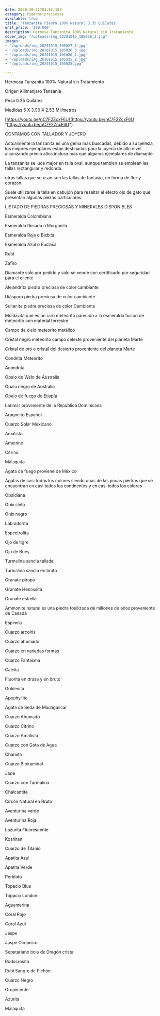 ```yaml
---
date: 2020-10-21T01:02:10Z
category: Piedras preciosas
available: true
title: 'Tanzanita Piedra 100% Natural 0.35 Quilates '
unit_price: '200.000'
description: Hermosa Tanzanita 100% Natural sin Tratamiento
cover_img: "/uploads/img_20201015_105026_3.jpg"
images:
- "/uploads/img_20201015_105027_1.jpg"
- "/uploads/img_20201015_105026_3.jpg"
- "/uploads/img_20201015_105026_1.jpg"
- "/uploads/img_20201015_105025_2.jpg"
- "/uploads/img_20201015_105025.jpg"

---
```

Hermosa Tanzanita 100% Natural sin Tratamiento

Origen Kilimanjaro Tanzania

Peso 0.35 Quilates

Medidas 5 X 3.90 X 2.53 Milímetros

[https://youtu.be/nC7F2ZcxF6U](https://youtu.be/nC7F2ZcxF6U "https://youtu.be/nC7F2ZcxF6U")

CONTAMOS CON TALLADOR Y JOYERO

Actualmente la tanzanita es una gema mas buscadas, debido a su belleza, los mejores ejemplares están destinados para la joyería de alto nivel alcanzando precio altos incluso mas que algunos ejemplares de diamante.

La tanzanita se luce mejor en talla oval, aunque tambien se emplean las tallas rectangular y redonda.

otras tallas que se usan son las tallas de fantasia, en forma de flor y corazon.

Suele utilizarse la talla en cabujon para resaltar el efecto ojo de gato que presentan algunas piezas particulares.

LISTADO DE PIEDRAS PRECIOSAS Y MINERALES DISPONIBLES

Esmeralda Colombiana

Esmeralda Rosada o Morganita

Esmeralda Roja o Bixbita

Esmeralda Azul o Euclasa

Rubí

Zafiro

Diamante solo por pedido y solo se vende con certificado por seguridad para el cliente

Alejandrita piedra preciosa de color cambiante

Diásporo piedra preciosa de color cambiante

Sultanita piedra preciosa de color Cambiante

Moldavita que es un raro meteorito parecido a la esmeralda fusión de meteorito con material terrestre

Campo de cielo meteorito metálico

Cristal negro meteorito campo celeste proveniente del planeta Marte

Cristal de oro o cristal del desierto proveniente del planeta Marte

Condrita Meteorito

Acondrita

Ópalo de Welo de Australia

Ópalo negro de Australia

Ópalo de fuego de Etiopía

Larimar proveniente de la República Dominicana

Aragonito Español

Cuarzo Solar Mexicano

Amatista

Ametrino

Citrino

Malaquita

Ágata de fuego proviene de México

Ágatas de casi todos los colores siendo unas de las pocas piedras que se encuentran en casi todos los continentes y en casi todos los colores

Obsidiana

Ónix cielo

Ónix negro

Labradorita

Espectrolita

Ojo de tigre

Ojo de Buey

Turmalina sandia tallada

Turmalina sandia en bruto

Granate piropo

Granate Henossita

Granate estrella

Ammonite natural es una piedra fosilizada de millones de años proveniente de Canadá

Espinela

Cuarzo arcoíris

Cuarzo ahumado

Cuarzo en variadas formas

Cuarzo Fantasma

Calcita

Fluorita en drusa y en bruto

Goldenita

Apophyllite

Ágata de Seda de Madagascar

Cuarzo Ahumado

Cuarzo Citrino

Cuarzo Amatista

Cuarzo con Gota de Agua

Charoita

Cuarzo Bipiramidal

Jade

Cuarzo con Turmalina

Chalcantite

Circón Natural en Bruto

Aventurina verde

Aventurina Roja

Lazurita Fluorescente

Koshitan

Cuarzo de Titanio

Apatita Azul

Apatita Verde

Peridoto

Topacio Blue

Topacio London

Aguamarina

Coral Rojo

Coral Azul

Jaspe

Jaspe Oceánico

Sepatariano bola de Dragón cristal

Rodocrosita

Rubí Sangre de Pichón

Cuarzo Negro

Oropimente

Azurita

Malaquita